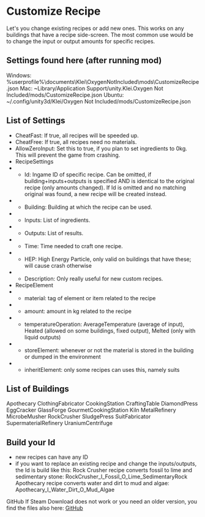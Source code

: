 # Customize Recipe

Let's you change existing recipes or add new ones. This works on any buildings that have a recipe side-screen. The most common use would be to change the input or output amounts for specific recipes.

Settings found here (after running mod)
----------
Windows: %userprofile%\documents\Klei\OxygenNotIncluded\mods\CustomizeRecipe.json
Mac: ~Library/Application Support/unity.Klei.Oxygen Not Included/mods/CustomizeRecipe.json
Ubuntu: ~/.config/unity3d/Klei/Oxygen Not Included/mods/CustomizeRecipe.json

List of Settings
----------
* CheatFast: If true, all recipes will be speeded up.
* CheatFree: If true, all recipes need no materials.
* AllowZeroInput: Set this to true, if you plan to set ingredients to 0kg. This will prevent the game from crashing.
* RecipeSettings
* - Id: Ingame ID of specific recipe. Can be omitted, if building+inputs+outputs is specified AND is identical to the original recipe (only amounts changed). If Id is omitted and no matching original was found, a new recipe will be created instead.
* - Building: Building at which the recipe can be used.
* - Inputs: List of ingredients.
* - Outputs: List of results.
* - Time: Time needed to craft one recipe.
* - HEP: High Energy Particle, only valid on buildings that have these; will cause crash otherwise
* - Description: Only really useful for new custom recipes.
* RecipeElement
* - material: tag of element or item related to the recipe
* - amount: amount in kg related to the recipe
* - temperatureOperation: AverageTemperature (average of input), Heated (allowed on some buildings, fixed output), Melted (only with liquid outputs)
* - storeElement: whenever or not the material is stored in the building or dumped in the environment 
* - inheritElement: only some recipes can uses this, namely suits

List of Buildings
----------
Apothecary
ClothingFabricator
CookingStation
CraftingTable
DiamondPress
EggCracker
GlassForge
GourmetCookingStation
Kiln
MetalRefinery
MicrobeMusher
RockCrusher
SludgePress
SuitFabricator
SupermaterialRefinery
UraniumCentrifuge

Build your Id
----------
* new recipes can have any ID
* if you want to replace an existing recipe and change the inputs/outputs, the Id is build like this:
  Rock Crusher recipe converts fossil to lime and sedimentary stone: RockCrusher_I_Fossil_O_Lime_SedimentaryRock
  Apothecary recipe converts water and dirt to mud and algae: Apothecary_I_Water_Dirt_O_Mud_Algae

GitHub
If Steam Download does not work or you need an older version, you find the files also here: [GitHub](https://github.com/Truinto/ONI-Modloader-SimpleMods/tree/master/Mods/Customize%20Recipe)